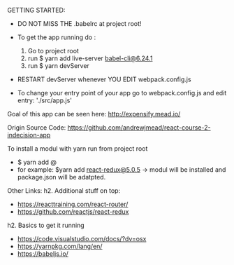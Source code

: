 GETTING STARTED:
* DO NOT MISS THE .babelrc at project root!
* To get the app running do :
    1. Go to project root
    2. run 
        $ yarn add live-server babel-cli@6.24.1
    3. run
        $ yarn devServer

* RESTART devServer whenever YOU EDIT 
        webpack.config.js

* To change your entry point of your app go to
        webpack.config.js
and edit 
        entry:  './src/app.js'

Goal of this app can be seen here:
http://expensify.mead.io/

Origin Source Code:
https://github.com/andrewjmead/react-course-2-indecision-app

To install a modul with yarn run from project root
 * $ yarn add <modulname/>@<version/>
 * for example: $yarn add react-redux@5.0.5 
-> modul will be installed and package.json will be adatpted.


Other Links:
h2. Additional stuff on top:
* https://reacttraining.com/react-router/
* https://github.com/reactjs/react-redux

h2. Basics to get it running
* https://code.visualstudio.com/docs/?dv=osx
* https://yarnpkg.com/lang/en/
* https://babeljs.io/